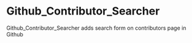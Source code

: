 # Github_Contributor_Searcher
Github_Contributor_Searcher adds search form on contributors page in Github
